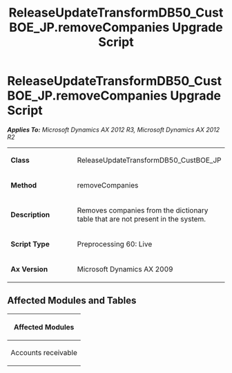 ﻿---
title: ReleaseUpdateTransformDB50_CustBOE_JP.removeCompanies Upgrade Script
TOCTitle: ReleaseUpdateTransformDB50_CustBOE_JP.removeCompanies Upgrade Script
ms:assetid: d60b2c05-01f7-6005-bbca-a613361548ff
ms:mtpsurl: https://msdn.microsoft.com/en-us/library/JJ687059(v=AX.60)
ms:contentKeyID: 49711507
ms.date: 05/18/2015
mtps_version: v=AX.60
---

# ReleaseUpdateTransformDB50\_CustBOE\_JP.removeCompanies Upgrade Script 


_**Applies To:** Microsoft Dynamics AX 2012 R3, Microsoft Dynamics AX 2012 R2_

<table>
<colgroup>
<col style="width: 50%" />
<col style="width: 50%" />
</colgroup>
<tbody>
<tr class="odd">
<td><p><strong>Class</strong></p></td>
<td><p>ReleaseUpdateTransformDB50_CustBOE_JP</p></td>
</tr>
<tr class="even">
<td><p><strong>Method</strong></p></td>
<td><p>removeCompanies</p></td>
</tr>
<tr class="odd">
<td><p><strong>Description</strong></p></td>
<td><p>Removes companies from the dictionary table that are not present in the system.</p></td>
</tr>
<tr class="even">
<td><p><strong>Script Type</strong></p></td>
<td><p>Preprocessing 60: Live</p></td>
</tr>
<tr class="odd">
<td><p><strong>Ax Version</strong></p></td>
<td><p>Microsoft Dynamics AX 2009</p></td>
</tr>
</tbody>
</table>


## Affected Modules and Tables

<table>
<colgroup>
<col style="width: 100%" />
</colgroup>
<thead>
<tr class="header">
<th><p>Affected Modules</p></th>
</tr>
</thead>
<tbody>
<tr class="odd">
<td><p>Accounts receivable</p></td>
</tr>
</tbody>
</table>

  


